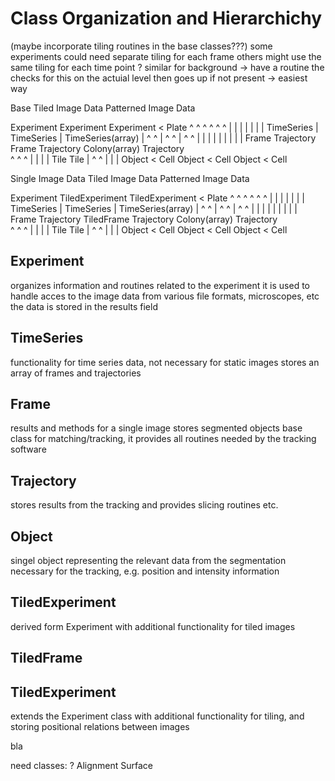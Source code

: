 Class Organization and Hierarchichy
===================================


(maybe incorporate tiling routines in the base classes???)
some experiments could need separate tiling for each frame
others might use the same tiling for each time point ?
similar for background 
-> have a routine the checks for this on the actuial level then goes
up if not present
-> easiest way




Base                       Tiled Image Data                 Patterned Image Data             


Experiment                 Experiment                       Experiment < Plate
^   ^                      ^   ^                            ^     ^
|   |                      |   |                            |     |
|   TimeSeries             |   TimeSeries                   |     TimeSeries(array) 
|   ^        ^             |   ^        ^                   |     ^         ^ 
|   |        |             |   |        |                   |     |         |
Frame        Trajectory    Frame   Trajectory               Colony(array) Trajectory  
^                          ^                                ^
|                          |                                |
|                          Tile                             Tile
|                          ^                                ^
|                          |                                |
Object < Cell              Object < Cell                    Object < Cell






Single Image Data          Tiled Image Data                 Patterned Image Data             


Experiment                 TiledExperiment                  TiledExperiment < Plate
^   ^                      ^   ^                            ^     ^
|   |                      |   |                            |     |
|   TimeSeries             |   TimeSeries                   |     TimeSeries(array) 
|   ^        ^             |   ^        ^                   |     ^         ^ 
|   |        |             |   |        |                   |     |         |
Frame        Trajectory    TiledFrame   Trajectory          Colony(array) Trajectory  
^                          ^                                ^
|                          |                                |
|                          Tile                             Tile
|                          ^                                ^
|                          |                                |
Object < Cell              Object < Cell                    Object < Cell
 



Experiment
----------

organizes information and routines related to the experiment
it is used to handle acces to the image data from various file formats, microscopes, etc
the data is stored in the results field


TimeSeries
----------

functionality for time series data, not necessary for static images
stores an array of frames and trajectories


Frame
-----

results and methods for a single image
stores segmented objects
base class for matching/tracking, it provides all routines needed by the tracking software


Trajectory
----------

stores results from the tracking and provides slicing routines etc.


Object
------

singel object representing the relevant data from the segmentation
necessary for the tracking, e.g. position and intensity information




TiledExperiment
---------------

derived form Experiment with additional functionality for tiled images



TiledFrame
----------

























TiledExperiment
-----
extends the Experiment class with additional functionality for tiling,
and storing positional relations between images





bla





need classes: ?
Alignment 
Surface


